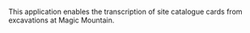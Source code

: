 This application enables the transcription of site catalogue cards from excavations at Magic Mountain.